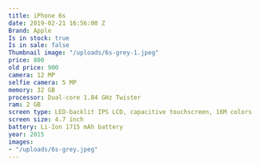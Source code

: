 ```yaml
---
title: iPhone 6s
date: 2019-02-21 16:56:00 Z
Brand: Apple
Is in stock: true
Is in sale: false
Thumbnail image: "/uploads/6s-grey-1.jpeg"
price: 800
old price: 900
camera: 12 MP
selfie camera: 5 MP
memory: 32 GB
processor: Dual-core 1.84 GHz Twister
ram: 2 GB
screen type: LED-backlit IPS LCD, capacitive touchscreen, 16M colors
screen size: 4.7 inch
battery: Li-Ion 1715 mAh battery
year: 2015
images:
- "/uploads/6s-grey.jpeg"
---
```


